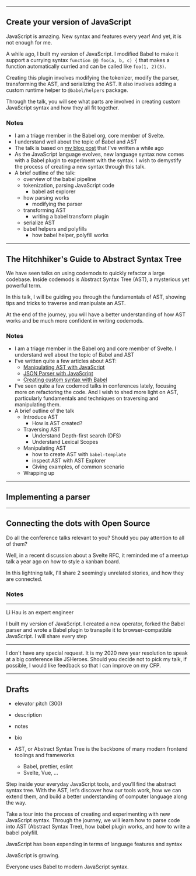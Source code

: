 
---
Create your version of JavaScript
---
JavaScript is amazing. New syntax and features every year! And yet, it is not enough for me.

A while ago, I built my version of JavaScript. I modified Babel to make it support a currying syntax `function @@ foo(a, b, c) {` that makes a function automatically curried and can be called like `foo(1, 2)(3)`.

Creating this plugin involves modifying the tokenizer, modify the parser, transforming the AST, and serializing the AST. It also involves adding a custom runtime helper to `@babel/helpers` package.

Through the talk, you will see what parts are involved in creating custom JavaScript syntax and how they all fit together.

### Notes
- I am a triage member in the Babel org, core member of Svelte.
- I understand well about the topic of Babel and AST
- The talk is based on [my blog post](https://lihautan.com/creating-custom-javascript-syntax-with-babel/) that I've written a while ago
- As the JavaScript language evolves, new language syntax now comes with a Babel plugin to experiment with the syntax. I wish to demystify the process of creating a new syntax through this talk.
- A brief outline of the talk:
   - overview of the babel pipeline
   - tokenization, parsing JavaScript code
      - babel ast explorer
   - how parsing works
      - modifying the parser
   - transforming AST
      - writing a babel transform plugin
   - serialize AST
   - babel helpers and polyfills
      - how babel helper, polyfill works

---
The Hitchhiker's Guide to Abstract Syntax Tree
---
We have seen talks on using codemods to quickly refactor a large codebase. Inside codemods is Abstract Syntax Tree (AST), a mysterious yet powerful term.

In this talk, I will be guiding you through the fundamentals of AST, showing tips and tricks to traverse and manipulate an AST.

At the end of the journey, you will have a better understanding of how AST works and be much more confident in writing codemods.

### Notes
- I am a triage member in the Babel org and core member of Svelte. I understand well about the topic of Babel and AST
- I've written quite a few articles about AST:
   - [Manipulating AST with JavaScript](https://lihautan.com/manipulating-ast-with-javascript/)
   - [JSON Parser with JavaScript](https://lihautan.com/json-parser-with-javascript/)
   - [Creating custom syntax with Babel](https://lihautan.com/creating-custom-javascript-syntax-with-babel/)
- I've seen quite a few codemod talks in conferences lately, focusing more on refactoring the code. And I wish to shed more light on AST, particularly fundamentals and techniques on traversing and manipulating them.
- A brief outline of the talk
	- Introduce AST
		- How is AST created?
	- Traversing AST
		- Understand Depth-first search (DFS)
		- Understand Lexical Scopes
	- Manipulating AST
		- how to create AST with `babel-template`
		- inspect AST with AST Explorer
		- Giving examples, of common scenario
	- Wrapping up
---
Implementing a parser
---




---
Connecting the dots with Open Source
---
Do all the conference talks relevant to you? Should you pay attention to all of them?

Well, in a recent discussion about a Svelte RFC, it reminded me of a meetup talk a year ago on how to style a kanban board.

In this lightning talk, I'll share 2 seemingly unrelated stories, and how they are connected.

### Notes


---


Li Hau is an expert engineer 

I built my version of JavaScript. I created a new operator, forked the Babel parser and wrote a Babel plugin to transpile it to browser-compatible JavaScript.
I will share every step 


---
I don't have any special request. It is my 2020 new year resolution to speak at a big conference like JSHeroes. Should you decide not to pick my talk, if possible, I would like feedback so that I can improve on my CFP.


---
Drafts
---

- elevator pitch (300)
- description
- notes
- bio

- AST, or Abstract Syntax Tree is the backbone of many modern frontend toolings and frameworks
  - Babel, prettier, eslint
  - Svelte, Vue, ...

Step inside your everyday JavaScript tools, and you’ll find the abstract syntax tree. With the AST, let’s discover how our tools work, how we can extend them, and build a better understanding of computer language along the way.


Take a tour into the process of creating and experimenting with new JavaScript syntax. Through the journey, we will learn how to parse code into AST (Abstract Syntax Tree), how babel plugin works, and how to write a babel polyfill.

JavaScript has been expending in terms of language features and syntax

JavaScript is growing. 

Everyone uses Babel to modern JavaScript syntax.
